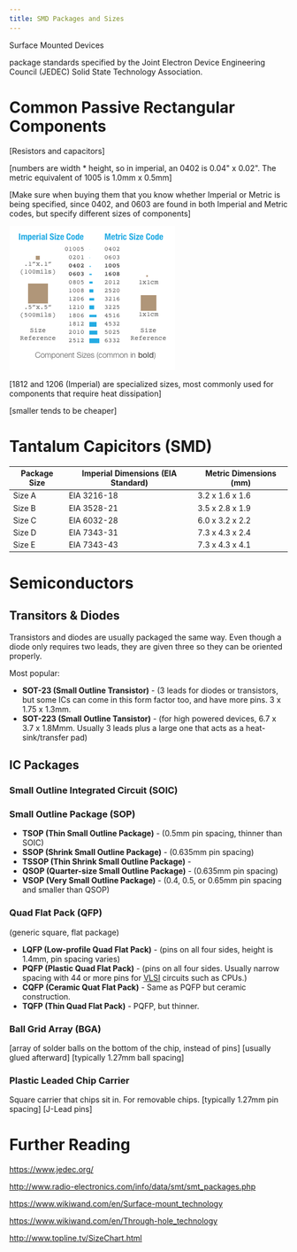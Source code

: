 ```yaml
---
title: SMD Packages and Sizes
---
```


Surface Mounted Devices 

package standards specified by the Joint Electron Device Engineering Council (JEDEC) Solid State Technology Association.


# Common Passive Rectangular Components

[Resistors and capacitors]

[numbers are width * height, so in imperial, an 0402 is 0.04" x 0.02". The metric equivalent of 1005 is 1.0mm x 0.5mm]

[Make sure when buying them that you know whether Imperial or Metric is being specified, since 0402, and 0603 are found in both Imperial and Metric codes, but specify different sizes of components]

![sizes](Component_Sizes.png)

[1812 and 1206 (Imperial) are specialized sizes, most commonly used for components that require heat dissipation]

[smaller tends to be cheaper]

# Tantalum Capicitors (SMD)

| Package Size | Imperial Dimensions (EIA Standard) | Metric Dimensions (mm) |
|--------------|------------------------------------|-------------------------|
| Size A | EIA 3216-18 | 3.2 x 1.6 x 1.6 |
| Size B | EIA 3528-21 | 3.5 x 2.8 x 1.9 |
| Size C | EIA 6032-28 | 6.0 x 3.2 x 2.2 |
| Size D | EIA 7343-31 | 7.3 x 4.3 x 2.4 |
| Size E | EIA 7343-43 | 7.3 x 4.3 x 4.1 |

# Semiconductors

## Transitors & Diodes

Transistors and diodes are usually packaged the same way. Even though a diode only requires two leads, they are given three so they can be oriented properly.

Most popular:

 * **SOT-23 (Small Outline Transistor)** - (3 leads for diodes or transistors, but some ICs can come in this form factor too, and have more pins. 3 x 1.75 x 1.3mm.
 * **SOT-223 (Small Outline Tansistor)** - (for high powered devices, 6.7 x 3.7 x 1.8Mmm. Usually 3 leads plus a large one that acts as a heat-sink/transfer pad)

## IC Packages

### Small Outline Integrated Circuit (SOIC)

### Small Outline Package (SOP)

 * **TSOP (Thin Small Outline Package)** - (0.5mm pin spacing, thinner than SOIC)
 * **SSOP (Shrink Small Outline Package)** - (0.635mm pin spacing)
 * **TSSOP (Thin Shrink Small Outline Package)** - 
 * **QSOP (Quarter-size Small Outline Package)** - (0.635mm pin spacing)
 * **VSOP (Very Small Outline Package)** - (0.4, 0.5, or 0.65mm pin spacing and smaller than QSOP)

### Quad Flat Pack (QFP)
(generic square, flat package)
 
 * **LQFP (Low-profile Quad Flat Pack)** - (pins on all four sides, height is 1.4mm, pin spacing varies)
 * **PQFP (Plastic Quad Flat Pack)** - (pins on all four sides. Usually narrow spacing with 44 or more pins for [VLSI](https://www.wikiwand.com/en/Very-large-scale_integration) circuits such as CPUs.)
 * **CQFP (Ceramic Quat Flat Pack)** - Same as PQFP but ceramic construction.
 * **TQFP (Thin Quad Flat Pack)** - PQFP, but thinner.

### Ball Grid Array (BGA)

[array of solder balls on the bottom of the chip, instead of pins]
[usually glued afterward]
[typically 1.27mm ball spacing]

### Plastic Leaded Chip Carrier
Square carrier that chips sit in. For removable chips.
[typically 1.27mm pin spacing]
[J-Lead pins]

# Further Reading

https://www.jedec.org/

http://www.radio-electronics.com/info/data/smt/smt_packages.php

https://www.wikiwand.com/en/Surface-mount_technology

https://www.wikiwand.com/en/Through-hole_technology

http://www.topline.tv/SizeChart.html